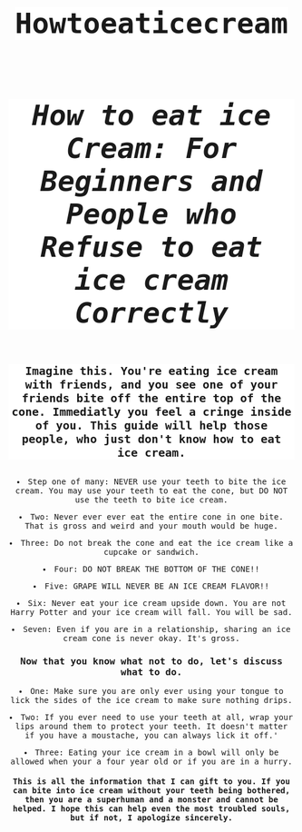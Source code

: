 # Howtoeaticecream
<style>
  body {
  padding-top: 80px;
  text-align: center;
  font-family: monaco, monospace;
  background:  50%;
  background-size: cover;
}
h1, h2 {
  display: inline-block;
  background: #fff;
}
h1 {
  font-size: 50;
}
h2 {
  font-size: 20px;
}
span {
  background: #fd0;
}
</style>
<html>
  <head>
  <title>How to eat ice Cream</title>  
</head>
<body>
<h1><i>How to eat ice Cream: For Beginners and People who Refuse to eat ice cream Correctly</i></h1>
<h2>Imagine this. You're eating ice cream with friends, and you see one of your friends bite off the entire top of the cone. Immediatly you feel a cringe inside of you. This guide will help those people, who just don't know how to eat ice cream.</h2>
<p></p>
<li><b></b>Step one of many</b>: NEVER use your teeth to bite the ice cream. You may use your teeth to eat the cone, but DO NOT use the teeth to bite ice cream.</li>
<p></p>
<li> Two: Never ever ever eat the entire cone in one bite. That is gross and weird and your mouth would be huge.</li>
<p></p>
<li>Three: Do not break the cone and eat the ice cream like a cupcake or sandwich.</li>
<p></p>
<li>Four: DO NOT BREAK THE BOTTOM OF THE CONE!!</li>
<p></p>
<li>Five: GRAPE WILL NEVER BE AN ICE CREAM FLAVOR!!</li>
<p></p>
<li>Six: Never eat your ice cream upside down. You are not Harry Potter and your ice cream will fall. You will be sad.</li>
<p></p>
<li>Seven: Even if you are in a relationship, sharing an ice cream cone is never okay. It's gross.</li>
<h3> Now that you know what not to do, let's discuss what to do.</h3>
<p></p>
<li> One: Make sure you are only ever using your tongue to lick the sides of the ice cream to make sure nothing drips.</li>
<p></p>
<li>Two: If you ever need to use your teeth at all, wrap your lips around them to protect your teeth. It doesn't matter if you have a moustache, you can always lick it off.'</li>
<p></p>
<li>Three: Eating your ice cream in a bowl will only be allowed when your a four year old or if you are in a hurry.</li>
<p></p>
<h4>This is all the information that I can gift to you. If you can bite into ice cream without your teeth being bothered, then you are a superhuman and a monster and cannot be helped. I hope this can help even the most troubled souls, but if not, I apologize sincerely.
</body>
</html>

